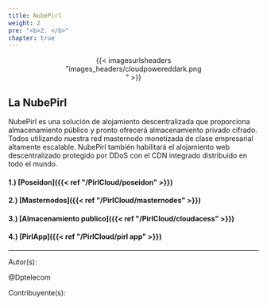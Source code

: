```yaml
---
title: NubePirl
weight: 2
pre: "<b>2. </b>"
chapter: true
---
```


<div align="center"><div style="width:55%;">{{< imagesurlsheaders "images_headers/cloudpowereddark.png" >}}</div></div>

## La NubePirl

NubePirl es una solución de alojamiento descentralizada que proporciona almacenamiento público y pronto ofrecerá almacenamiento privado cifrado.
Todos utilizando nuestra red masternodo monetizada de clase empresarial altamente escalable.
NubePirl también habilitará el alojamiento web descentralizado protegido por DDoS con el CDN integrado distribuido en todo el mundo.

#### 1.) [Poseidon]({{< ref "/PirlCloud/poseidon" >}})

#### 2.) [Masternodos]({{< ref "/PirlCloud/masternodes" >}})

#### 3.) [Almacenamiento publico]({{< ref "/PirlCloud/cloudacess" >}})

#### 4.) [PirlApp]({{< ref "/PirlCloud/pirl app" >}})

---
Autor(s):

@Dptelecom

Contribuyente(s):
